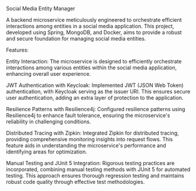 Social Media Entity Manager

A backend microservice meticulously engineered to orchestrate efficient interactions among entities in a social media application. This project, developed using Spring, MongoDB, and Docker, aims to provide a robust and secure foundation for managing social media entities.

Features:

Entity Interaction: The microservice is designed to efficiently orchestrate interactions among various entities within the social media application, enhancing overall user experience.

JWT Authentication with Keycloak: Implemented JWT (JSON Web Token) authentication, with Keycloak serving as the issuer URI. This ensures secure user authentication, adding an extra layer of protection to the application.

Resilience Patterns with Resilience4j: Configured resilience patterns using Resilience4j to enhance fault tolerance, ensuring the microservice's reliability in challenging conditions.

Distributed Tracing with Zipkin: Integrated Zipkin for distributed tracing, providing comprehensive monitoring insights into request flows. This feature aids in understanding the microservice's performance and identifying areas for optimization.

Manual Testing and JUnit 5 Integration: Rigorous testing practices are incorporated, combining manual testing methods with JUnit 5 for automated testing. This approach ensures thorough regression testing and maintains robust code quality through effective test methodologies.

